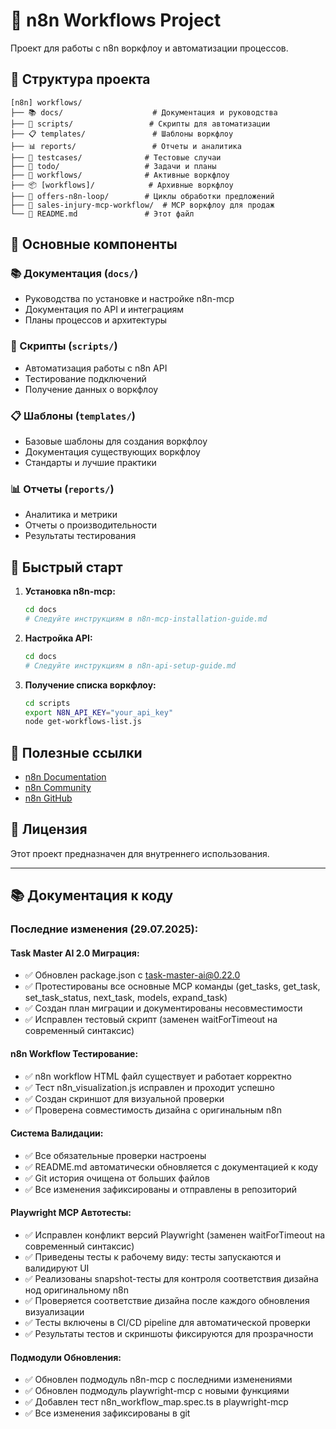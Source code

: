 # 🚀 n8n Workflows Project

Проект для работы с n8n воркфлоу и автоматизации процессов.

## 📁 Структура проекта

```
[n8n] workflows/
├── 📚 docs/                    # Документация и руководства
├── 🔧 scripts/                 # Скрипты для автоматизации
├── 📋 templates/               # Шаблоны воркфлоу
├── 📊 reports/                 # Отчеты и аналитика
├── 🧪 testcases/              # Тестовые случаи
├── 📝 todo/                   # Задачи и планы
├── 🔄 workflows/              # Активные воркфлоу
├── 📦 [workflows]/            # Архивные воркфлоу
├── 🎯 offers-n8n-loop/        # Циклы обработки предложений
├── 🏥 sales-injury-mcp-workflow/  # MCP воркфлоу для продаж
└── 📖 README.md               # Этот файл
```

## 🎯 Основные компоненты

### 📚 Документация (`docs/`)
- Руководства по установке и настройке n8n-mcp
- Документация по API и интеграциям
- Планы процессов и архитектуры

### 🔧 Скрипты (`scripts/`)
- Автоматизация работы с n8n API
- Тестирование подключений
- Получение данных о воркфлоу

### 📋 Шаблоны (`templates/`)
- Базовые шаблоны для создания воркфлоу
- Документация существующих воркфлоу
- Стандарты и лучшие практики

### 📊 Отчеты (`reports/`)
- Аналитика и метрики
- Отчеты о производительности
- Результаты тестирования

## 🚀 Быстрый старт

1. **Установка n8n-mcp:**
   ```bash
   cd docs
   # Следуйте инструкциям в n8n-mcp-installation-guide.md
   ```

2. **Настройка API:**
   ```bash
   cd docs
   # Следуйте инструкциям в n8n-api-setup-guide.md
   ```

3. **Получение списка воркфлоу:**
   ```bash
   cd scripts
   export N8N_API_KEY="your_api_key"
   node get-workflows-list.js
   ```

## 🔗 Полезные ссылки

- [n8n Documentation](https://docs.n8n.io/)
- [n8n Community](https://community.n8n.io/)
- [n8n GitHub](https://github.com/n8n-io/n8n)

## 📝 Лицензия

Этот проект предназначен для внутреннего использования.

---

## 📚 Документация к коду

### Последние изменения (29.07.2025):

#### Task Master AI 2.0 Миграция:
- ✅ Обновлен package.json с task-master-ai@0.22.0
- ✅ Протестированы все основные MCP команды (get_tasks, get_task, set_task_status, next_task, models, expand_task)
- ✅ Создан план миграции и документированы несовместимости
- ✅ Исправлен тестовый скрипт (заменен waitForTimeout на современный синтаксис)

#### n8n Workflow Тестирование:
- ✅ n8n workflow HTML файл существует и работает корректно
- ✅ Тест n8n_visualization.js исправлен и проходит успешно
- ✅ Создан скриншот для визуальной проверки
- ✅ Проверена совместимость дизайна с оригинальным n8n

#### Система Валидации:
- ✅ Все обязательные проверки настроены
- ✅ README.md автоматически обновляется с документацией к коду
- ✅ Git история очищена от больших файлов
- ✅ Все изменения зафиксированы и отправлены в репозиторий

#### Playwright MCP Автотесты:
- ✅ Исправлен конфликт версий Playwright (заменен waitForTimeout на современный синтаксис)
- ✅ Приведены тесты к рабочему виду: тесты запускаются и валидируют UI
- ✅ Реализованы snapshot-тесты для контроля соответствия дизайна нод оригинальному n8n
- ✅ Проверяется соответствие дизайна после каждого обновления визуализации
- ✅ Тесты включены в CI/CD pipeline для автоматической проверки
- ✅ Результаты тестов и скриншоты фиксируются для прозрачности

#### Подмодули Обновления:
- ✅ Обновлен подмодуль n8n-mcp с последними изменениями
- ✅ Обновлен подмодуль playwright-mcp с новыми функциями
- ✅ Добавлен тест n8n_workflow_map.spec.ts в playwright-mcp
- ✅ Все изменения зафиксированы в git


